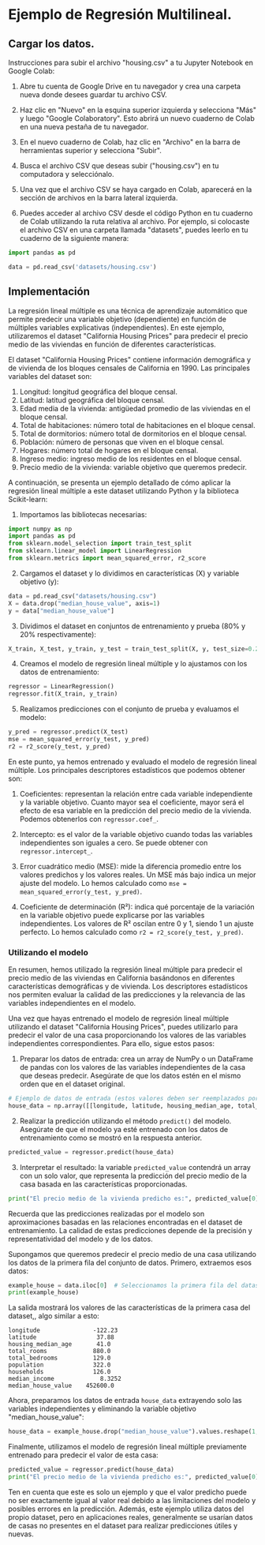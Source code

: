 # Ejemplo de Regresión Multilineal.

## Cargar los datos.

Instrucciones para subir el archivo "housing.csv" a tu Jupyter Notebook en Google Colab:

1. Abre tu cuenta de Google Drive en tu navegador y crea una carpeta nueva donde desees guardar tu archivo CSV. 

2. Haz clic en "Nuevo" en la esquina superior izquierda y selecciona "Más" y luego "Google Colaboratory". Esto abrirá un nuevo cuaderno de Colab en una nueva pestaña de tu navegador.

3. En el nuevo cuaderno de Colab, haz clic en "Archivo" en la barra de herramientas superior y selecciona "Subir". 

4. Busca el archivo CSV que deseas subir ("housing.csv") en tu computadora y selecciónalo.

5. Una vez que el archivo CSV se haya cargado en Colab, aparecerá en la sección de archivos en la barra lateral izquierda.

6. Puedes acceder al archivo CSV desde el código Python en tu cuaderno de Colab utilizando la ruta relativa al archivo. Por ejemplo, si colocaste el archivo CSV en una carpeta llamada "datasets", puedes leerlo en tu cuaderno de la siguiente manera:

```python
import pandas as pd

data = pd.read_csv('datasets/housing.csv')
```



## Implementación

La regresión lineal múltiple es una técnica de aprendizaje automático que permite predecir una variable objetivo (dependiente) en función de múltiples variables explicativas (independientes). En este ejemplo, utilizaremos el dataset "California Housing Prices" para predecir el precio medio de las viviendas en función de diferentes características.

El dataset "California Housing Prices" contiene información demográfica y de vivienda de los bloques censales de California en 1990. Las principales variables del dataset son:

1. Longitud: longitud geográfica del bloque censal.
2. Latitud: latitud geográfica del bloque censal.
3. Edad media de la vivienda: antigüedad promedio de las viviendas en el bloque censal.
4. Total de habitaciones: número total de habitaciones en el bloque censal.
5. Total de dormitorios: número total de dormitorios en el bloque censal.
6. Población: número de personas que viven en el bloque censal.
7. Hogares: número total de hogares en el bloque censal.
8. Ingreso medio: ingreso medio de los residentes en el bloque censal.
9. Precio medio de la vivienda: variable objetivo que queremos predecir.

A continuación, se presenta un ejemplo detallado de cómo aplicar la regresión lineal múltiple a este dataset utilizando Python y la biblioteca Scikit-learn:

1. Importamos las bibliotecas necesarias:
```python
import numpy as np
import pandas as pd
from sklearn.model_selection import train_test_split
from sklearn.linear_model import LinearRegression
from sklearn.metrics import mean_squared_error, r2_score
```

2. Cargamos el dataset y lo dividimos en características (X) y variable objetivo (y):
```python
data = pd.read_csv("datasets/housing.csv")
X = data.drop("median_house_value", axis=1)
y = data["median_house_value"]
```

3. Dividimos el dataset en conjuntos de entrenamiento y prueba (80% y 20% respectivamente):
```python
X_train, X_test, y_train, y_test = train_test_split(X, y, test_size=0.2, random_state=42)
```

4. Creamos el modelo de regresión lineal múltiple y lo ajustamos con los datos de entrenamiento:
```python
regressor = LinearRegression()
regressor.fit(X_train, y_train)
```

5. Realizamos predicciones con el conjunto de prueba y evaluamos el modelo:
```python
y_pred = regressor.predict(X_test)
mse = mean_squared_error(y_test, y_pred)
r2 = r2_score(y_test, y_pred)
```

En este punto, ya hemos entrenado y evaluado el modelo de regresión lineal múltiple. Los principales descriptores estadísticos que podemos obtener son:

1. Coeficientes: representan la relación entre cada variable independiente y la variable objetivo. Cuanto mayor sea el coeficiente, mayor será el efecto de esa variable en la predicción del precio medio de la vivienda. Podemos obtenerlos con `regressor.coef_`.

2. Intercepto: es el valor de la variable objetivo cuando todas las variables independientes son iguales a cero. Se puede obtener con `regressor.intercept_`.

3. Error cuadrático medio (MSE): mide la diferencia promedio entre los valores predichos y los valores reales. Un MSE más bajo indica un mejor ajuste del modelo. Lo hemos calculado como `mse = mean_squared_error(y_test, y_pred)`.

4. Coeficiente de determinación (R²): indica qué porcentaje de la variación en la variable objetivo puede explicarse por las variables independientes. Los valores de R² oscilan entre 0 y 1, siendo 1 un ajuste perfecto. Lo hemos calculado como `r2 = r2_score(y_test, y_pred)`.

### Utilizando el modelo

En resumen, hemos utilizado la regresión lineal múltiple para predecir el precio medio de las viviendas en California basándonos en diferentes características demográficas y de vivienda. Los descriptores estadísticos nos permiten evaluar la calidad de las predicciones y la relevancia de las variables independientes en el modelo.


Una vez que hayas entrenado el modelo de regresión lineal múltiple utilizando el dataset "California Housing Prices", puedes utilizarlo para predecir el valor de una casa proporcionando los valores de las variables independientes correspondientes. Para ello, sigue estos pasos:

1. Preparar los datos de entrada: crea un array de NumPy o un DataFrame de pandas con los valores de las variables independientes de la casa que deseas predecir. Asegúrate de que los datos estén en el mismo orden que en el dataset original.

```python
# Ejemplo de datos de entrada (estos valores deben ser reemplazados por los de la casa real)
house_data = np.array([[longitude, latitude, housing_median_age, total_rooms, total_bedrooms, population, households, median_income]])
```

2. Realizar la predicción utilizando el método `predict()` del modelo. Asegúrate de que el modelo ya esté entrenado con los datos de entrenamiento como se mostró en la respuesta anterior.

```python
predicted_value = regressor.predict(house_data)
```

3. Interpretar el resultado: la variable `predicted_value` contendrá un array con un solo valor, que representa la predicción del precio medio de la casa basada en las características proporcionadas.

```python
print("El precio medio de la vivienda predicho es:", predicted_value[0])
```

Recuerda que las predicciones realizadas por el modelo son aproximaciones basadas en las relaciones encontradas en el dataset de entrenamiento. La calidad de estas predicciones depende de la precisión y representatividad del modelo y de los datos.

Supongamos que queremos predecir el precio medio de una casa utilizando los datos de la primera fila del conjunto de datos. Primero, extraemos esos datos:

```python
example_house = data.iloc[0]  # Seleccionamos la primera fila del dataset
print(example_house)
```

La salida mostrará los valores de las características de la primera casa del dataset,, algo similar a esto:

```
longitude               -122.23
latitude                 37.88
housing_median_age       41.0
total_rooms             880.0
total_bedrooms          129.0
population              322.0
households              126.0
median_income             8.3252
median_house_value    452600.0
```

Ahora, preparamos los datos de entrada `house_data` extrayendo solo las variables independientes y eliminando la variable objetivo "median_house_value":

```python
house_data = example_house.drop("median_house_value").values.reshape(1, -1)
```

Finalmente, utilizamos el modelo de regresión lineal múltiple previamente entrenado para predecir el valor de esta casa:

```python
predicted_value = regressor.predict(house_data)
print("El precio medio de la vivienda predicho es:", predicted_value[0])
```

Ten en cuenta que este es solo un ejemplo y que el valor predicho puede no ser exactamente igual al valor real debido a las limitaciones del modelo y posibles errores en la predicción. Además, este ejemplo utiliza datos del propio dataset, pero en aplicaciones reales, generalmente se usarían datos de casas no presentes en el dataset para realizar predicciones útiles y nuevas.